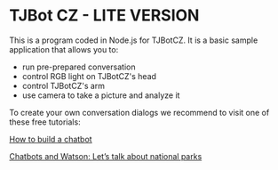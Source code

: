 # TJBot CZ - LITE VERSION

This is a program coded in Node.js for TJBotCZ.  It is a basic sample application that allows you to:
* run pre-prepared conversation
* control RGB light on TJBotCZ's head
* control TJBotCZ's arm
* use camera to take a picture and analyze it

To create your own conversation dialogs we recommend to visit one of these free tutorials:

[How to build a chatbot](https://cognitiveclass.ai/courses/how-to-build-a-chatbot/)

[Chatbots and Watson: Let’s talk about national parks](https://developer.ibm.com/courses/all/chatbots-watson-lets-talk-national-parks/)
